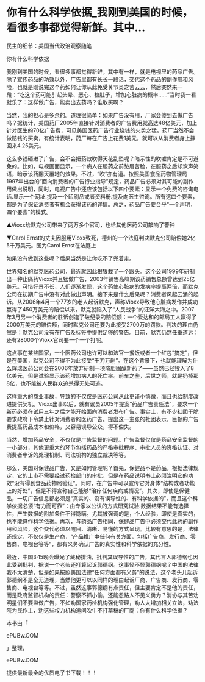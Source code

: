 # 你有什么科学依据_我刚到美国的时候，看很多事都觉得新鲜。其中...

民主的细节：美国当代政治观察随笔

你有什么科学依据

我刚到美国的时候，看很多事都觉得新鲜。其中有一样，就是电视里的药品广告。除了宣传药品的功效以外，广告里都有长长一段话，交代这个药品的副作用和风险，也就是刚说完这个药如何让你从此免受关节炎之苦云云，然后突然来一段：“吃这个药可能引起头晕、恶心、拉肚子，增加心脏病的概率……”当时我一看就乐了：这样做广告，能卖出去药吗？谁敢买啊？

当然，我的担心是多余的。道理很简单：如果广告没有用，厂家会傻到去做广告吗？据统计，美国药厂2005年直接针对消费者的广告费用就高达48亿美元，加上针对医生的70亿广告费，可见美国医药广告行业烧钱的火势之猛。药厂当然不会做赔钱的买卖，有统计表明，药厂每在广告上花费1美元，就可以从消费者身上挣回来4.25美元。

这么多钱砸进了广告，会不会把药效吹得天花乱坠呢？暗示性的吹嘘肯定是不可避免的。比如，电视画面显示，一个病人在服药之前愁眉苦脸，在服药之后却欢声笑语，暗示该药翻天覆地的效果。不过，“吹”亦有道。按照美国食品药物管理局1997年出台的“面向消费者的广告行业指导”规定，药品广告必须对其可能的副作用做出说明，同时，电视广告中还应该包括以下四个要素：显示一个免费的咨询电话.显示一个网址.提及一个印刷品或者资料册.提及向医生咨询。所有这四个要素，都是为了保证消费者有机会获得该药的详情。总之，药品广告要合乎“一个声明，四个要素”的模式。

▲Vioxx给默克公司带来了两万多个官司，也给其他医药公司敲响了警钟

▼Carol Ernst的丈夫因服用Vioxx致死，德州的一个法庭判决默克公司赔偿她2亿5千万美元。图为Carol Ernst在法庭上

如果没有做到这些呢？后果当然是让你吃不了兜着走。

世界知名的默克医药公司，最近就因此狠狠栽了一个跟头。这个公司1999年研制出一种止痛药Vioxx并且猛做广告，2003年销售高峰期该药销售总额曾达到25亿美元。可惜好景不长，人们逐渐发现，这个药使心脏病的发病率提高两倍，而默克公司在初期广告中没有对此做出声明。接下来是什么后果呢？消费者风起云涌的起诉。从2006年4月一个77岁的老人起诉默克，声称Vioxx导致他心脏病发作并成功赢得了450万美元的赔偿以来，默克就陷入了“人民战争”的汪洋大海之中。2007年3月另一个消费者的胜诉创造了破纪录的赔偿额：一个爱达和的邮局工人赢得了2000万美元的赔偿额，同时默克公司还要为此接受2700万的罚款。判决的理由仍然是：默克公司没有在广告及标签中提供足够的警告。目前，默克仍然任重道远：还有28000个Vioxx官司要一个一个打呢。

这点事在某些国家，一个医药公司也许可以和法官一餐饭或者一个红包“搞定”，但是在美国，默克公司不得不为此接受“千刀万剐”。在这个背景下，也就能理解为什么辉瑞医药公司会在2006年放弃研制一项降胆固醇新药了——虽然已经投入了8亿美元，但是试验显示该药增加病人的死亡率。前车之鉴，后世之师，就是扔掉那8亿，也不能被人民群众追杀得无处可逃。

这样重大的商业事故，导致的不仅仅是医药公司从此更谨小慎微，而且也给制度改进提供契机。Vioxx出事以后，就有议员2005年提案“药品广告责任法”，要求一个新药必须在试用三年之后才能开始面向消费者发布广告。事实上，有不少社团干脆要求政府下令禁止针对消费者的医药广告。提出这一主张的社团表示，巨额的广告费提高药品成本和价格，又容易误导公众，得不偿失。

当然，增加药品安全，不仅仅是广告监督的问题。广告监督仅仅是药品安全监督的一小部分，其他更重大的环节包括药品的严格审批程序、审批人员的资格认证、对消费者申诉的处理机制、司法机构的独立裁决等等。

那么，美国对保健品广告，又是如何管理呢？首先，保健品不是药品，根据法律规定，它的上市不需要经过药检部门的审批，但是在药品说明书上必须注明它的功效“没有得到食品药物局验证”。同时，在广告中可以宣传它对身体“结构或者功能上的好处”，但是不得宣称自己能够“治疗任何疾病或情况”。其次，即使是保健品，一切广告信息都必须是“真实的、没有误导性的、有科学依据的”，而且这个科学依据必须“有力而可靠”：由专家以公认的方式研究试验.数据结果不能有选择性，产生数据的附加条件不得隐瞒。尤其被强调的是，个人经验，即使是真实的，也不能算作科学依据。再次，与药品广告相同，保健品广告中必须交代此药的副作用和风险，这个交代必须以醒目、清晰、易懂的方式呈现。比较有意思的是，法律还规定，不仅仅是生产商，“产品推广中任何有关方面，包括广告商、发行商、零售商、电视台等等”，都有义务确认广告的真实性和科学依据的充分性。

最近，中国3·15晚会曝光了藏秘排油，批判其误导性的广告，其代言人郭德纲也因此受到批判，据说一个老头还打算起诉郭德纲。这事怪不怪郭德纲呢？中国的法律我不太清楚，但是如果按照美国法律“任何方面都有义务”的说法，这个老头儿起诉郭德纲不是全无道理，当然他更可以以同样的理由起诉厂商、广告商、发行商、零售商、电视台等等。不过，虽然这事郭德纲有点责任，但主要肯定不是他的责任，而是政府监督机构的责任：警察不抓小偷，还能怨路人不见义勇为？消协与其苦劝明星们不要滥做广告，不如劝国家药检机构强化管理，劝人大增加相关立法，劝法院为民作主，劝这些权力机构追问吹牛不打草稿的厂商：你有什么科学依据？

本书由「

ePUBw.COM

」整理，

ePUBw.COM

提供最新最全的优质电子书下载！！！